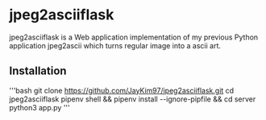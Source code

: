 # jpeg2asciiflask

jpeg2asciiflask is a Web application implementation of my previous Python application jpeg2ascii which turns regular image into a ascii art.

## Installation

'''bash
git clone https://github.com/JayKim97/jpeg2asciiflask.git
cd jpeg2asciiflask
pipenv shell && pipenv install --ignore-pipfile && cd server
python3 app.py
'''
